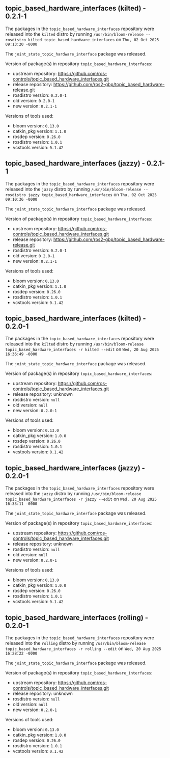 ## topic_based_hardware_interfaces (kilted) - 0.2.1-1

The packages in the `topic_based_hardware_interfaces` repository were released into the `kilted` distro by running `/usr/bin/bloom-release --rosdistro kilted topic_based_hardware_interfaces` on `Thu, 02 Oct 2025 09:13:20 -0000`

The `joint_state_topic_hardware_interface` package was released.

Version of package(s) in repository `topic_based_hardware_interfaces`:

- upstream repository: https://github.com/ros-controls/topic_based_hardware_interfaces.git
- release repository: https://github.com/ros2-gbp/topic_based_hardware-release.git
- rosdistro version: `0.2.0-1`
- old version: `0.2.0-1`
- new version: `0.2.1-1`

Versions of tools used:

- bloom version: `0.13.0`
- catkin_pkg version: `1.1.0`
- rosdep version: `0.26.0`
- rosdistro version: `1.0.1`
- vcstools version: `0.1.42`


## topic_based_hardware_interfaces (jazzy) - 0.2.1-1

The packages in the `topic_based_hardware_interfaces` repository were released into the `jazzy` distro by running `/usr/bin/bloom-release --rosdistro jazzy topic_based_hardware_interfaces` on `Thu, 02 Oct 2025 09:10:36 -0000`

The `joint_state_topic_hardware_interface` package was released.

Version of package(s) in repository `topic_based_hardware_interfaces`:

- upstream repository: https://github.com/ros-controls/topic_based_hardware_interfaces.git
- release repository: https://github.com/ros2-gbp/topic_based_hardware-release.git
- rosdistro version: `0.2.0-1`
- old version: `0.2.0-1`
- new version: `0.2.1-1`

Versions of tools used:

- bloom version: `0.13.0`
- catkin_pkg version: `1.1.0`
- rosdep version: `0.26.0`
- rosdistro version: `1.0.1`
- vcstools version: `0.1.42`


## topic_based_hardware_interfaces (kilted) - 0.2.0-1

The packages in the `topic_based_hardware_interfaces` repository were released into the `kilted` distro by running `/usr/bin/bloom-release topic_based_hardware_interfaces -r kilted --edit` on `Wed, 20 Aug 2025 16:36:49 -0000`

The `joint_state_topic_hardware_interface` package was released.

Version of package(s) in repository `topic_based_hardware_interfaces`:

- upstream repository: https://github.com/ros-controls/topic_based_hardware_interfaces.git
- release repository: unknown
- rosdistro version: `null`
- old version: `null`
- new version: `0.2.0-1`

Versions of tools used:

- bloom version: `0.13.0`
- catkin_pkg version: `1.0.0`
- rosdep version: `0.26.0`
- rosdistro version: `1.0.1`
- vcstools version: `0.1.42`


## topic_based_hardware_interfaces (jazzy) - 0.2.0-1

The packages in the `topic_based_hardware_interfaces` repository were released into the `jazzy` distro by running `/usr/bin/bloom-release topic_based_hardware_interfaces -r jazzy --edit` on `Wed, 20 Aug 2025 16:33:11 -0000`

The `joint_state_topic_hardware_interface` package was released.

Version of package(s) in repository `topic_based_hardware_interfaces`:

- upstream repository: https://github.com/ros-controls/topic_based_hardware_interfaces.git
- release repository: unknown
- rosdistro version: `null`
- old version: `null`
- new version: `0.2.0-1`

Versions of tools used:

- bloom version: `0.13.0`
- catkin_pkg version: `1.0.0`
- rosdep version: `0.26.0`
- rosdistro version: `1.0.1`
- vcstools version: `0.1.42`


## topic_based_hardware_interfaces (rolling) - 0.2.0-1

The packages in the `topic_based_hardware_interfaces` repository were released into the `rolling` distro by running `/usr/bin/bloom-release topic_based_hardware_interfaces -r rolling --edit` on `Wed, 20 Aug 2025 16:28:22 -0000`

The `joint_state_topic_hardware_interface` package was released.

Version of package(s) in repository `topic_based_hardware_interfaces`:

- upstream repository: https://github.com/ros-controls/topic_based_hardware_interfaces.git
- release repository: unknown
- rosdistro version: `null`
- old version: `null`
- new version: `0.2.0-1`

Versions of tools used:

- bloom version: `0.13.0`
- catkin_pkg version: `1.0.0`
- rosdep version: `0.26.0`
- rosdistro version: `1.0.1`
- vcstools version: `0.1.42`



